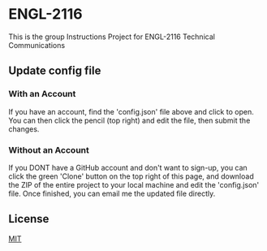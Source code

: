 # ENGL-2116

This is the group Instructions Project for ENGL-2116 Technical Communications

## Update config file

### With an Account

If you have an account, find the 'config.json' file above and click to open. You can then click the pencil (top right) and edit the file, then submit the changes.

### Without an Account

If you DONT have a GitHub account and don't want to sign-up, you can click the green 'Clone' button on the top right of this page, and download the ZIP of the entire project to your local machine and edit the 'config.json' file. Once finished, you can email me the updated file directly.

## License
[MIT](https://choosealicense.com/licenses/mit/)
